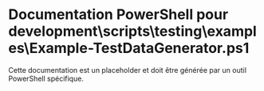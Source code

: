 # Documentation PowerShell pour development\scripts\testing\examples\Example-TestDataGenerator.ps1

Cette documentation est un placeholder et doit être générée par un outil PowerShell spécifique.
